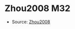 <a name="material" />

# Zhou2008 M32
<script type="application/ld+json">
  {
    "@context": "https://schema.org/",
    "@type": "ChemicalSubstance",
    "http://purl.org/dc/terms/conformsTo":
      {
        "@type": "CreativeWork",
        "@id": "https://bioschemas.org/profiles/ChemicalSubstance/0.4-RELEASE/"
      },
    "@id": "https://egonw.github.io/nanowiki/nanowiki244.html#material",
    "name": "Zhou2008 M32",
    "sameAs": "http://127.0.0.1/mediawiki/index.php/Special:URIResolver/Zhou2008_M32"
  }
</script>


* Source: [Zhou2008](http://127.0.0.1/mediawiki/index.php/Special:URIResolver/Zhou2008)
